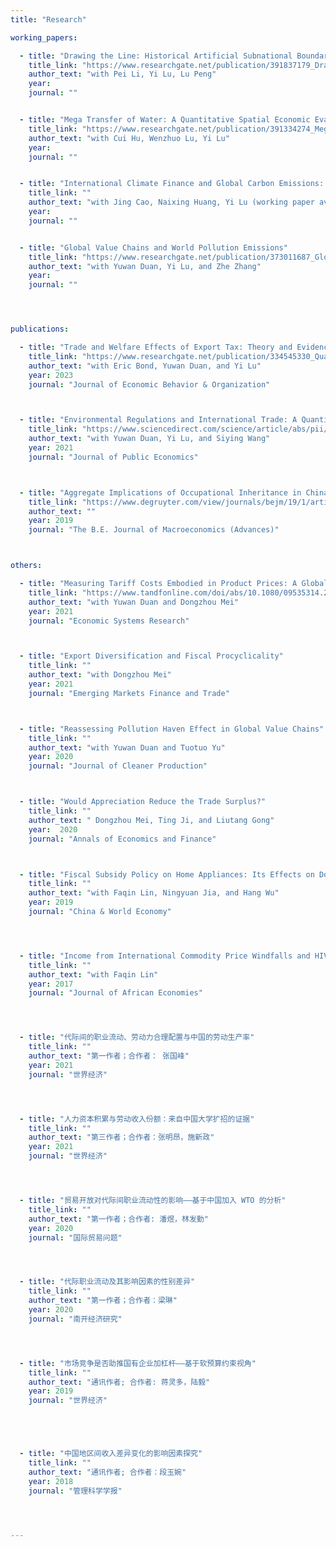 ```yaml
---
title: "Research"

working_papers:

  - title: "Drawing the Line: Historical Artificial Subnational Boundaries and Modern Regional Inequality"
    title_link: "https://www.researchgate.net/publication/391837179_Drawing_the_Line_Historical_Artificial_Subnational_Boundaries_and_Modern_Regional_Inequality#fullTextFileContent"
    author_text: "with Pei Li, Yi Lu, Lu Peng"
    year:
    journal: ""


  - title: "Mega Transfer of Water: A Quantitative Spatial Economic Evaluation of Inter-Region Water Transfer"
    title_link: "https://www.researchgate.net/publication/391334274_Mega_Transfer_of_Water_A_Quantitative_Spatial_Economic_Evaluation_of_Inter-Region_Water_Transfer#fullTextFileContent"
    author_text: "with Cui Hu, Wenzhuo Lu, Yi Lu"
    year:
    journal: ""


  - title: "International Climate Finance and Global Carbon Emissions: A Quantitative Economic Analysis"
    title_link: ""
    author_text: "with Jing Cao, Naixing Huang, Yi Lu (working paper available upon request)"
    year:
    journal: ""


  - title: "Global Value Chains and World Pollution Emissions"
    title_link: "https://www.researchgate.net/publication/373011687_Global_Value_Chains_and_World_Pollution_Emissions"
    author_text: "with Yuwan Duan, Yi Lu, and Zhe Zhang"
    year:
    journal: ""




publications:

  - title: "Trade and Welfare Effects of Export Tax: Theory and Evidence from China's Incomplete Export VAT Rebate"
    title_link: "https://www.researchgate.net/publication/334545330_Quantifying_the_Pollution_Haven_an_Existing_Effect_but_an_Unsupported_Hypothesis"
    author_text: "with Eric Bond, Yuwan Duan, and Yi Lu"
    year: 2023
    journal: "Journal of Economic Behavior & Organization"



  - title: "Environmental Regulations and International Trade: A Quantitative Economic Analysis of World Pollution Emissions"
    title_link: "https://www.sciencedirect.com/science/article/abs/pii/S0047272721001572"
    author_text: "with Yuwan Duan, Yi Lu, and Siying Wang"
    year: 2021
    journal: "Journal of Public Economics"



  - title: "Aggregate Implications of Occupational Inheritance in China and India"
    title_link: "https://www.degruyter.com/view/journals/bejm/19/1/article-20180030.xml"
    author_text: ""
    year: 2019
    journal: "The B.E. Journal of Macroeconomics (Advances)"



others:

  - title: "Measuring Tariff Costs Embodied in Product Prices: A Global Value Chain Perspective"
    title_link: "https://www.tandfonline.com/doi/abs/10.1080/09535314.2020.1769562"
    author_text: "with Yuwan Duan and Dongzhou Mei"
    year: 2021
    journal: "Economic Systems Research"



  - title: "Export Diversification and Fiscal Procyclicality"
    title_link: ""
    author_text: "with Dongzhou Mei"
    year: 2021
    journal: "Emerging Markets Finance and Trade"



  - title: "Reassessing Pollution Haven Effect in Global Value Chains"
    title_link: ""
    author_text: "with Yuwan Duan and Tuotuo Yu"
    year: 2020
    journal: "Journal of Cleaner Production"



  - title: "Would Appreciation Reduce the Trade Surplus?"
    title_link: ""
    author_text: " Dongzhou Mei, Ting Ji, and Liutang Gong"
    year:  2020
    journal: "Annals of Economics and Finance"



  - title: "Fiscal Subsidy Policy on Home Appliances: Its Effects on Domestic Consumption and Exports in China"
    title_link: ""
    author_text: "with Faqin Lin, Ningyuan Jia, and Hang Wu"
    year: 2019
    journal: "China & World Economy"




  - title: "Income from International Commodity Price Windfalls and HIV Infections in sub-Saharan Africa"
    title_link: ""
    author_text: "with Faqin Lin"
    year: 2017
    journal: "Journal of African Economies"




  - title: "代际间的职业流动、劳动力合理配置与中国的劳动生产率"
    title_link: ""
    author_text: "第一作者；合作者： 张国峰"
    year: 2021
    journal: "世界经济"




  - title: "人力资本积累与劳动收入份额：来自中国大学扩招的证据"
    title_link: ""
    author_text: "第三作者；合作者：张明昂，施新政"
    year: 2021
    journal: "世界经济"




  - title: "贸易开放对代际间职业流动性的影响——基于中国加入 WTO 的分析"
    title_link: ""
    author_text: "第一作者；合作者: 潘煜，林发勤"
    year: 2020
    journal: "国际贸易问题"




  - title: "代际职业流动及其影响因素的性别差异"
    title_link: ""
    author_text: "第一作者；合作者：梁琳"
    year: 2020
    journal: "南开经济研究"




  - title: "市场竞争是否助推国有企业加杠杆——基于软预算约束视角"
    title_link: ""
    author_text: "通讯作者; 合作者: 蒋灵多，陆毅"
    year: 2019
    journal: "世界经济"





  - title: "中国地区间收入差异变化的影响因素探究"
    title_link: ""
    author_text: "通讯作者; 合作者：段玉婉"
    year: 2018
    journal: "管理科学学报"




---
```



